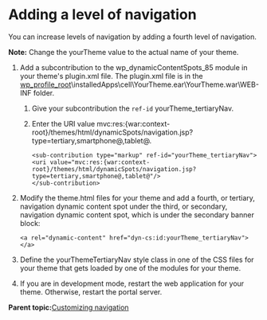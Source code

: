 # Adding a level of navigation 

You can increase levels of navigation by adding a fourth level of navigation.

**Note:** Change the yourTheme value to the actual name of your theme.

1.  Add a subcontribution to the wp\_dynamicContentSpots\_85 module in your theme's plugin.xml file. The plugin.xml file is in the [wp\_profile\_root](../reference/wpsdirstr.md#wp_profile_root)\\installedApps\\cell\\YourTheme.ear\\YourTheme.war\\WEB-INF folder.

    1.  Give your subcontribution the `ref-id` yourTheme\_tertiaryNav.

    2.  Enter the URI value mvc:res:\{war:context-root\}/themes/html/dynamicSpots/navigation.jsp?type=tertiary,smartphone@,tablet@.

        ```
        <sub-contribution type="markup" ref-id="yourTheme_tertiaryNav">
        <uri value="mvc:res:{war:context-root}/themes/html/dynamicSpots/navigation.jsp?type=tertiary,smartphone@,tablet@"/>
        </sub-contribution>
        ```

2.  Modify the theme.html files for your theme and add a fourth, or tertiary, navigation dynamic content spot under the third, or secondary, navigation dynamic content spot, which is under the secondary banner block:

    ```
    <a rel="dynamic-content" href="dyn-cs:id:yourTheme_tertiaryNav"></a>
    ```

3.  Define the yourThemeTertiaryNav style class in one of the CSS files for your theme that gets loaded by one of the modules for your theme.

4.  If you are in development mode, restart the web application for your theme. Otherwise, restart the portal server.


**Parent topic:**[Customizing navigation ](../dev-theme/themeopt_cust_nav.md)

